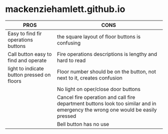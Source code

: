 # mackenziehamlett.github.io

| PROS | CONS |
| --- | --- |
| Easy to find fir operations buttons | the square layout of floor buttons is confusing |
| Call button easy to find and operate | Fire operations descriptions is lengthy and hard to read |
| light to indicate button pressed on floors | Floor number should be on the button, not next to it, creates confusion |
|   | No light on oper/close door buttons |
|   | Cancel fire operation and call fire department buttons look too similar and in emergency the wrong one would be easily pressed |
|   | Bell button has no use | 
